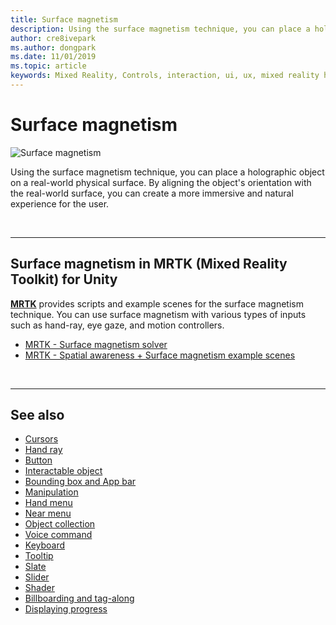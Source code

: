 ```yaml
---
title: Surface magnetism
description: Using the surface magnetism technique, you can place a holographic object on a real-world physical surface. 
author: cre8ivepark
ms.author: dongpark
ms.date: 11/01/2019
ms.topic: article
keywords: Mixed Reality, Controls, interaction, ui, ux, mixed reality headset, windows mixed reality headset, virtual reality headset, HoloLens, MRTK, Mixed Reality Toolkit, surface magnetism
---
```


# Surface magnetism

![Surface magnetism](images/MRTK_SurfaceMagnetism.gif)

Using the surface magnetism technique, you can place a holographic object on a real-world physical surface. By aligning the object's orientation with the real-world surface, you can create a more immersive and natural experience for the user.

<br>

---

## Surface magnetism in MRTK (Mixed Reality Toolkit) for Unity

**[MRTK](https://github.com/Microsoft/MixedRealityToolkit-Unity)** provides scripts and example scenes for the surface magnetism technique. You can use surface magnetism with various types of inputs such as hand-ray, eye gaze, and motion controllers.

* [MRTK - Surface magnetism solver](https://microsoft.github.io/MixedRealityToolkit-Unity/Documentation/README_Solver.html#surfacemagnetism)
* [MRTK - Spatial awareness + Surface magnetism example scenes](https://github.com/microsoft/MixedRealityToolkit-Unity/blob/mrtk_development/Assets/MRTK/Examples/Demos/Solvers/Scenes/SurfaceMagnetismSpatialAwarenessExample.unity)

<br>

---

## See also

* [Cursors](cursors.md)
* [Hand ray](point-and-commit.md)
* [Button](button.md)
* [Interactable object](interactable-object.md)
* [Bounding box and App bar](app-bar-and-bounding-box.md)
* [Manipulation](direct-manipulation.md)
* [Hand menu](hand-menu.md)
* [Near menu](near-menu.md)
* [Object collection](object-collection.md)
* [Voice command](voice-input.md)
* [Keyboard](keyboard.md)
* [Tooltip](tooltip.md)
* [Slate](slate.md)
* [Slider](slider.md)
* [Shader](shader.md)
* [Billboarding and tag-along](billboarding-and-tag-along.md)
* [Displaying progress](progress.md)

